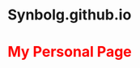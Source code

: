 # Synbolg.github.io
<style>
  .red_text{
    color:red
  }
</style>
<h1 class="red_text">My Personal Page</h1>
<main>
  
</main>
